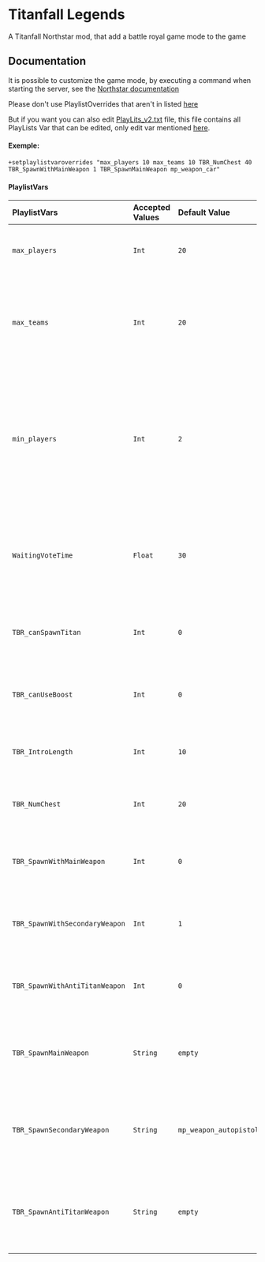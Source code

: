 
# Titanfall Legends

A Titanfall Northstar mod, that add a battle royal game mode to the game


## Documentation
It is possible to customize the game mode, by executing a command when starting the server, see the [Northstar documentation](https://r2northstar.gitbook.io/r2northstar-wiki/hosting-a-server-with-northstar/dedicated-server#playlistvars)

Please don't use PlaylistOverrides that aren't in listed [here](https://github.com/AlphaGaming7780/Titanfall-Legends/blob/main/README.md#playlistoverrides)

But if you want you can also edit [PlayLits_v2.txt](https://github.com/AlphaGaming7780/Titanfall_Legends/blob/main/keyvalues/playlists_v2.txt) file, this file contains all PlayLists Var that can be edited, only edit var mentioned [here](https://github.com/AlphaGaming7780/Titanfall-Legends/blob/main/README.md#playlistoverrides).

#### Exemple:

```
+setplaylistvaroverrides "max_players 10 max_teams 10 TBR_NumChest 40 TBR_SpawnWithMainWeapon 1 TBR_SpawnMainWeapon mp_weapon_car"
```

#### PlaylistVars
| PlaylistVars | Accepted Values | Default Value | Description |
| :---------------- | :-------------- | :------------ | :---------- |
| `max_players`     | `Int`           | `20`          | Determine the amount of player max on the server |
| `max_teams`       | `Int` | `20` | Need to be the **same** as `max_players`, you can have 20 team max, game limite, so 20 player max.|
| `min_players` | `Int` | `2` | The minimum player needed to start a game in the lobby, or the min player needed to stop the game and return the player to the lobby. |
| `WaitingVoteTime` | `Float` | `30` | The time the server wait for player to vote in the lobby, before it load the map the player vote. |
| `TBR_canSpawnTitan` | `Int` | `0` | Allowed player to summon their titan, `0` : False, `1` : True |
| `TBR_canUseBoost` | `Int` | `0` | Allowed player to use their boost, `0` : False, `1` : True |
| `TBR_IntroLength` | `Int` | `10` | Time the of the prematch state in seconde |
| `TBR_NumChest` | `Int` | `20` | The numbres of chest that spawn in the map |
| `TBR_SpawnWithMainWeapon` | `Int` | `0` | If the player spawn with a main weapon, `0` : False, `1` : True |
| `TBR_SpawnWithSecondaryWeapon` | `Int` | `1` | If the player spawn with a secondary weapon, `0` : False, `1` : True |
| `TBR_SpawnWithAntiTitanWeapon` | `Int` | `0` | If the player spawn with a anti titan weapon, `0` : False, `1` : True |
| `TBR_SpawnMainWeapon` | `String` | `empty` | The main weapon the player will spawn with, `empty` = random weapon |
| `TBR_SpawnSecondaryWeapon` | `String` | `mp_weapon_autopistol` | The secondary weapon the player will spawn whit, `empty` = random weapon |
| `TBR_SpawnAntiTitanWeapon` | `String` | `empty` | The anti titan weapon the player will spawn whit, `empty` = random weapon |
